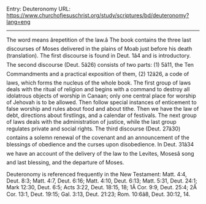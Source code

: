 Entry: Deuteronomy
URL: https://www.churchofjesuschrist.org/study/scriptures/bd/deuteronomy?lang=eng

---

The word means ârepetition of the law.â The book contains the three last discourses of Moses delivered in the plains of Moab just before his death (translation). The first discourse is found in Deut. 1â4 and is introductory. The second discourse (Deut. 5â26) consists of two parts: (1) 5â11, the Ten Commandments and a practical exposition of them, (2) 12â26, a code of laws, which forms the nucleus of the whole book. The first group of laws deals with the ritual of religion and begins with a command to destroy all idolatrous objects of worship in Canaan; only one central place for worship of Jehovah is to be allowed. Then follow special instances of enticement to false worship and rules about food and about tithe. Then we have the law of debt, directions about firstlings, and a calendar of festivals. The next group of laws deals with the administration of justice, while the last group regulates private and social rights. The third discourse (Deut. 27â30) contains a solemn renewal of the covenant and an announcement of the blessings of obedience and the curses upon disobedience. In Deut. 31â34 we have an account of the delivery of the law to the Levites, Mosesâ song and last blessing, and the departure of Moses.

Deuteronomy is referenced frequently in the New Testament: Matt. 4:4, Deut. 8:3; Matt. 4:7, Deut. 6:16; Matt. 4:10, Deut. 6:13; Matt. 5:31, Deut. 24:1; Mark 12:30, Deut. 6:5; Acts 3:22, Deut. 18:15, 18; 1Â Cor. 9:9, Deut. 25:4; 2Â Cor. 13:1, Deut. 19:15; Gal. 3:13, Deut. 21:23; Rom. 10:6â8, Deut. 30:12, 14.
